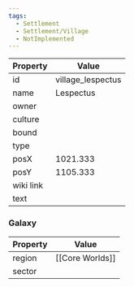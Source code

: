 ```yaml
---
tags:
  - Settlement
  - Settlement/Village
  - NotImplemented
---
```


| Property  | Value             |
| --------- | ----------------- |
| id        | village_lespectus |
| name      | Lespectus         |
| owner     |                   |
| culture   |                   |
| bound     |                   |
| type      |                   |
| posX      | 1021.333          |
| posY      | 1105.333          |
| wiki link |                   |
| text      |                   |

### Galaxy
| Property | Value           |
| -------- | --------------- |
| region   | [[Core Worlds]] |
| sector   |                 |
